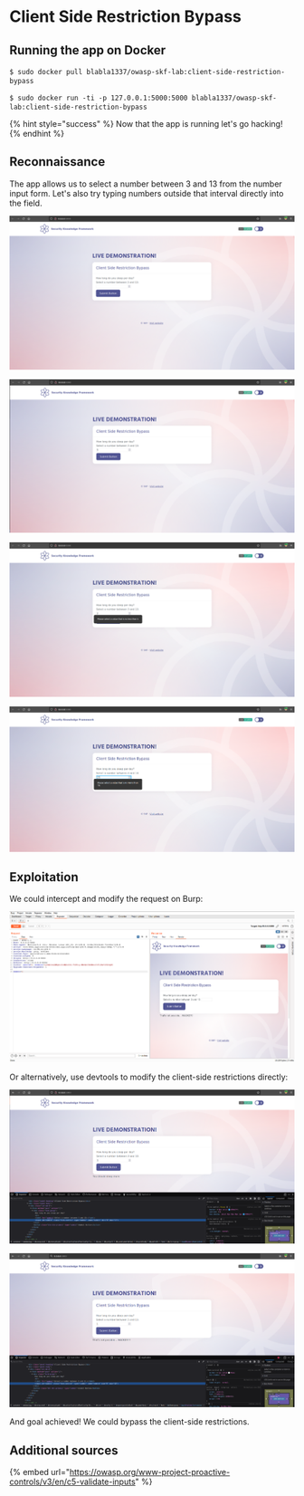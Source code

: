# Client Side Restriction Bypass

## Running the app on Docker

```text
$ sudo docker pull blabla1337/owasp-skf-lab:client-side-restriction-bypass
```

```text
$ sudo docker run -ti -p 127.0.0.1:5000:5000 blabla1337/owasp-skf-lab:client-side-restriction-bypass
```

{% hint style="success" %}
Now that the app is running let's go hacking!
{% endhint %}

## Reconnaissance

The app allows us to select a number between 3 and 13 from the number input form. Let's also try typing numbers outside that interval directly into the field.

![](../../.gitbook/assets/python/Client-Side-Restriction-Bypass/1.png)

![](../../.gitbook/assets/python/Client-Side-Restriction-Bypass/2.png)

![](../../.gitbook/assets/python/Client-Side-Restriction-Bypass/3.png)

![](../../.gitbook/assets/python/Client-Side-Restriction-Bypass/4.png)

## Exploitation

We could intercept and modify the request on Burp:

![](../../.gitbook/assets/python/Client-Side-Restriction-Bypass/5.png)

Or alternatively, use devtools to modify the client-side restrictions directly:

![](../../.gitbook/assets/python/Client-Side-Restriction-Bypass/6.png)

![](../../.gitbook/assets/python/Client-Side-Restriction-Bypass/7.png)

And goal achieved! We could bypass the client-side restrictions.

## Additional sources

{% embed url="https://owasp.org/www-project-proactive-controls/v3/en/c5-validate-inputs" %}
